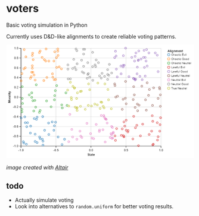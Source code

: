 # voters
Basic voting simulation in Python

Currently uses D&D-like alignments to create reliable voting patterns.

![Alignment Grid](https://github.com/micaiahparker/vote/raw/master/alignment_grid.png)

*image created with [Altair](https://altair-viz.github.io/index.html)*

## todo
* Actually simulate voting
* Look into alternatives to `random.uniform` for better voting results.
